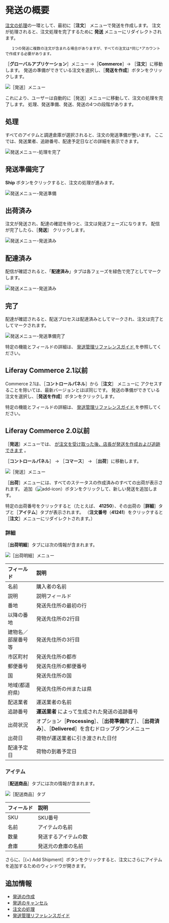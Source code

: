# 発送の概要

[注文の処理](../orders/processing-an-order.md)の一環として、最初に［**注文**］ メニューで発送を作成します。 注文が処理されると、注文処理を完了するために **発送** メニューにリダイレクトされます。

```note::
   1つの発送に複数の注文が含まれる場合がありますが、すべての注文は*同じ*アカウントで作成する必要があります。
```

［**グローバルアプリケーション**］メニュー →［**Commerce**］→ ［**注文**］に移動します。 発送の準備ができている注文を選択し、［**発送を作成**］ボタンをクリックします。

![［発送］メニュー](./introduction-to-shipments/images/04.png)

これにより、ユーザーは自動的に［発送］メニューに移動して、注文の処理を完了します。 処理、発送準備、発送、発送の4つの段階があります。

<a name="processing" />

## 処理

すべてのアイテムと調達倉庫が選択されると、注文の発送準備が整います。 ここでは、発送業者、追跡番号、配達予定日などの詳細を表示できます。

![発送メニュー-処理を完了](./introduction-to-shipments/images/05.png)

<a name="ready-to-ship" />

## 発送準備完了

**Ship** ボタンをクリックすると、注文の処理が進みます。

![発送メニュー-発送準備](./introduction-to-shipments/images/06.png)

<a name="shipped" />

## 出荷済み

注文が発送され、配達の確認を待つと、注文は発送フェーズになります。 配信が完了したら、［**発送**］ クリックします。

![発送メニュー-発送済み](./introduction-to-shipments/images/08.png)

<a name="delivered" />

## 配達済み

配信が確認されると、「**配達済み**」タブは各フェーズを緑色で完了としてマークします。

![発送メニュー-発送済み](./introduction-to-shipments/images/09.png)

<a name="completed" />

## 完了

配達が確認されると、配送プロセスは配達済みとしてマークされ、注文は完了としてマークされます。

![発送メニュー-発送準備完了](./introduction-to-shipments/images/07.png)

特定の機能とフィールドの詳細は、 [発送管理リファレンスガイド ](./shipments-management-reference-guide.md) を参照してください。

<a name="liferay-commerce-21-and-below" />

## Liferay Commerce 2.1以前

Commerce 2.1は、［**コントロールパネル**］から［**注文**］ メニューに アクセスすることを除いては、最新バージョンとほぼ同じです。 発送の準備ができている注文を選択し、［**発送を作成**］ボタンをクリックします。

特定の機能とフィールドの詳細は、 [発送管理リファレンスガイド ](./shipments-management-reference-guide.md) を参照してください。

<a name="liferay-commerce-20-and-below" />

## Liferay Commerce 2.0以前

［**発送**］メニューでは、 [が注文を受け取った後、店長が発送を作成および追跡できます](../orders/processing-an-order.md#commerce-2-0-and-below) 。

［**コントロールパネル**］ → ［**コマース**］ → ［**出荷**］に移動します。

![［発送］メニュー](./introduction-to-shipments/images/01.png)

［**出荷**］メニューには、すべてのステータスの作成済みのすべての出荷が表示されます。 追加（![add-icon](../../images/icon-add.png)）ボタンをクリックして、新しい発送を追加します。

特定の出荷番号をクリックすると（たとえば、 **41250**）、その出荷の［**詳細**］タブと［**アイテム**］タブが表示されます。 （**注文番号**（**41241**）をクリックすると［**注文**］メニューにリダイレクトされます。）

### 詳細

［**出荷明細**］タブには次の情報が含まれます。

![［出荷明細］メニュー](./introduction-to-shipments/images/02.png)

| フィールド     | 説明                                                                  |
| :--- | :--- |
| 名前        | 購入者の名前                                                              |
| 説明        | 説明フィールド                                                             |
| 番地        | 発送先住所の最初の行                                                          |
| 以降の番地     | 発送先住所の2行目                                                           |
| 建物名／部屋番号等 | 発送先住所の3行目                                                           |
| 市区町村      | 発送先住所の都市                                                            |
| 郵便番号      | 発送先住所の郵便番号                                                          |
| 国         | 発送先住所の国                                                             |
| 地域(都道府県)  | 発送先住所の州または県                                                         |
| 配送業者      | 運送業者の名前                                                             |
| 追跡番号      | **運送業者** によって生成された発送の追跡番号                                            |
| 出荷状況      | オプション［**Processing**］、［**出荷準備完了**］、［**出荷済み**］、［**Delivered**］を含むドロップダウンメニュー |
| 出荷日       | 荷物が運送業者に引き渡された日付                                                    |
| 配達予定日     | 荷物の到着予定日                                                            |

### アイテム

［**配送商品**］タブには次の情報が含まれます。

![［配送商品］タブ](./introduction-to-shipments/images/03.png)

| フィールド | 説明         |
| :--- | :--- |
| SKU   | SKU番号      |
| 名前    | アイテムの名前    |
| 数量    | 発送するアイテムの数 |
| 倉庫    | 発送元の倉庫の名前  |

さらに、［(+) Add Shipment］ボタンをクリックすると、注文にさらにアイテムを追加するためのウィンドウが開きます。

<a name="additional-information" />

## 追加情報

* [発送の作成](./creating-a-shipment.md)
* [発送のキャンセル](./cancelling-a-shipment.md)
* [注文の処理](../orders/processing-an-order.md)
* [発送管理リファレンスガイド](./shipments-management-reference-guide.md)
